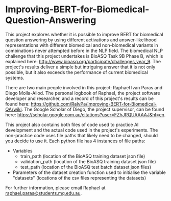# Improving-BERT-for-Biomedical-Question-Answering
This project explores whether it is possible to improve BERT for biomedical question answering by using different activations and answer-likelihood representations with different biomedical and non-biomedical variants in combinations never attempted before in the NLP field. The biomedical NLP challenge that this project undertakes is BioASQ Task 9B Phase B, which is explained here: http://www.bioasq.org/participate/challenges_year_9. The project's results deliver a simple but intriguing answer that it is not only possible, but it also exceeds the performance of current biomedical systems.

There are two main people involved in this project: Raphael Ivan Paras and Diego Molla-Aliod. The personal logbook of Raphael, the project software developer and researcher, and a record of this project's results can be found here: https://github.com/RaIvPa/Improving-BERT-for-Biomedical-QA/wiki. The Google Scholar of Diego, the project supervisor, can be found here: https://scholar.google.com.au/citations?user=FZhJRQUAAAAJ&hl=en.

This project also contains both files of code used to practice AI development and the actual code used in the project's experiments. The non-practice code uses file paths that likely need to be changed, should you decide to use it. Each python file has 4 instances of file paths:

* Variables
  * train_path (location of the BioASQ training dataset json file)
  * validation_path (location of the BioASQ training dataset json file)
  * test_path (location of the BioASQ test batch dataset json files)
* Parameters of the dataset creation function used to initialise the variable "datasets" (locations of the csv files representing the datasets)


For further information, please email Raphael at raphael.paras@students.mq.edu.au.


